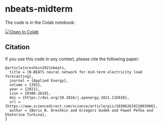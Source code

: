 # nbeats-midterm

The code is in the Colab notebook: 

[![Open In Colab](https://colab.research.google.com/assets/colab-badge.svg)](https://colab.research.google.com/drive/12Xon4JvJltF1mv138I3UwlpC79sL-BLa)

## Citation

If you use this code in any context, please cite the following paper:

```
@article{oreshkin2021nbeats,
  title = {N-BEATS neural network for mid-term electricity load forecasting},
  journal = {Applied Energy},
  volume = {293},
  year = {2021},
  issn = {0306-2619},
  doi = {https://doi.org/10.1016/j.apenergy.2021.116918},
  url = {https://www.sciencedirect.com/science/article/pii/S0306261921003986},
  author = {Boris N. Oreshkin and Grzegorz Dudek and Paweł Pełka and Ekaterina Turkina},
}
```


